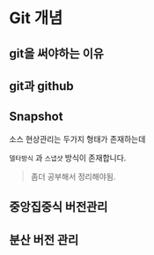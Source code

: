 # Git 개념



## git을 써야하는 이유







## git과 github 







## Snapshot



소스 현상관리는 두가지 형태가 존재하는데

`델타방식` 과 `스냅샷` 방식이 존재합니다.



> 좀더 공부해서 정리해야됨.





## 중앙집중식 버전관리





## 분산 버전 관리



